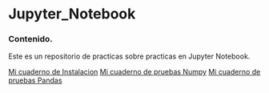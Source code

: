 # Jupyter_Notebook

### Contenido.

Este es un repositorio de practicas sobre practicas en Jupyter Notebook.

[Mi cuaderno de Instalacion](Cuaderno_1.md)
[Mi cuaderno de pruebas Numpy](Cuaderno_2.md)
[Mi cuaderno de pruebas Pandas](Cuaderno_3.md)


